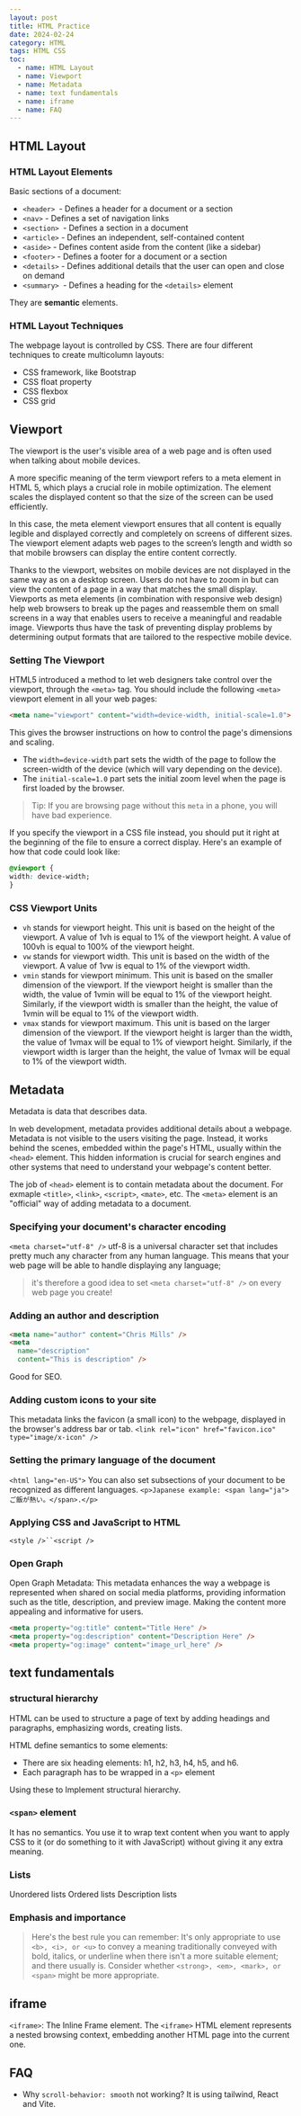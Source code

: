 ```yaml
---
layout: post
title: HTML Practice
date: 2024-02-24
category: HTML
tags: HTML CSS
toc: 
  - name: HTML Layout
  - name: Viewport
  - name: Metadata
  - name: text fundamentals
  - name: iframe
  - name: FAQ
---
```



## HTML Layout

### HTML Layout Elements
Basic sections of a document:
- `<header> `- Defines a header for a document or a section
- `<nav>` - Defines a set of navigation links
- `<section> `- Defines a section in a document
- `<article>` - Defines an independent, self-contained content
- `<aside>` - Defines content aside from the content (like a sidebar)
- `<footer>` - Defines a footer for a document or a section
- `<details>` - Defines additional details that the user can open and close on demand
- `<summary> `- Defines a heading for the `<details>` element

They are **semantic** elements.

### HTML Layout Techniques
The webpage layout is controlled by CSS.
There are four different techniques to create multicolumn layouts:
- CSS framework, like Bootstrap
- CSS float property
- CSS flexbox
- CSS grid

## Viewport

The viewport is the user's visible area of a web page and is often used when talking about mobile devices.

A more specific meaning of the term viewport refers to a meta element in HTML 5, which plays a crucial role in mobile optimization. The element scales the displayed content so that the size of the screen can be used efficiently. 

In this case, the meta element viewport ensures that all content is equally legible and displayed correctly and completely on screens of different sizes. The viewport element adapts web pages to the screen’s length and width so that mobile browsers can display the entire content correctly.

Thanks to the viewport, websites on mobile devices are not displayed in the same way as on a desktop screen. Users do not have to zoom in but can view the content of a page in a way that matches the small display. Viewports as meta elements (in combination with responsive web design) help web browsers to break up the pages and reassemble them on small screens in a way that enables users to receive a meaningful and readable image. Viewports thus have the task of preventing display problems by determining output formats that are tailored to the respective mobile device.

### Setting The Viewport
HTML5 introduced a method to let web designers take control over the viewport, through the `<meta>` tag.
You should include the following `<meta>` viewport element in all your web pages:
```html
<meta name="viewport" content="width=device-width, initial-scale=1.0">
```
This gives the browser instructions on how to control the page's dimensions and scaling.

- The `width=device-width` part sets the width of the page to follow the screen-width of the device (which will vary depending on the device).
- The `initial-scale=1.0` part sets the initial zoom level when the page is first loaded by the browser.

> Tip: If you are browsing page without this `meta` in a phone, you will have bad experience.

If you specify the viewport in a CSS file instead, you should put it right at the beginning of the file to ensure a correct display. Here's an example of how that code could look like:
```css
@viewport {
width: device-width;
}
```

### CSS Viewport Units

- `vh` stands for viewport height. This unit is based on the height of the viewport. A value of 1vh is equal to 1% of the viewport height. A value of 100vh is equal to 100% of the viewport height.
- `vw` stands for viewport width. This unit is based on the width of the viewport. A value of 1vw is equal to 1% of the viewport width.
- `vmin` stands for viewport minimum. This unit is based on the smaller dimension of the viewport. If the viewport height is smaller than the width, the value of 1vmin will be equal to 1% of the viewport height. Similarly, if the viewport width is smaller than the height, the value of 1vmin will be equal to 1% of the viewport width.
- `vmax` stands for viewport maximum. This unit is based on the larger dimension of the viewport. If the viewport height is larger than the width, the value of 1vmax will be equal to 1% of viewport height. Similarly, if the viewport width is larger than the height, the value of 1vmax will be equal to 1% of the viewport width.


## Metadata 

Metadata is data that describes data. 

In web development, metadata provides additional details about a webpage. Metadata is not visible to the users visiting the page. Instead, it works behind the scenes, embedded within the page's HTML, usually within the `<head>` element. This hidden information is crucial for search engines and other systems that need to understand your webpage's content better.

The job of `<head>` element is to contain metadata about the document. For exmaple `<title>`, `<link>`, `<script>`, `<mate>`, etc. The `<meta>` element is an "official" way of adding metadata to a document.

### Specifying your document's character encoding
`<meta charset="utf-8" />`
utf-8 is a universal character set that includes pretty much any character from any human language. This means that your web page will be able to handle displaying any language; 

> it's therefore a good idea to set `<meta charset="utf-8" />` on every web page you create! 

### Adding an author and description
```html
<meta name="author" content="Chris Mills" />
<meta
  name="description"
  content="This is description" />
```
Good for SEO.

### Adding custom icons to your site
This metadata links the favicon (a small icon) to the webpage, displayed in the browser's address bar or tab.
`<link rel="icon" href="favicon.ico" type="image/x-icon" />`

### Setting the primary language of the document
`<html lang="en-US">`
You can also set subsections of your document to be recognized as different languages.
`<p>Japanese example: <span lang="ja">ご飯が熱い。</span>.</p>`

### Applying CSS and JavaScript to HTML
`<style />``<script />`

### Open Graph 
Open Graph Metadata: This metadata enhances the way a webpage is represented when shared on social media platforms, providing information such as the title, description, and preview image. Making the content more appealing and informative for users.
```html
<meta property="og:title" content="Title Here" />
<meta property="og:description" content="Description Here" />
<meta property="og:image" content="image_url_here" />
```

## text fundamentals

### structural hierarchy
HTML can be used to structure a page of text by adding headings and paragraphs, emphasizing words, creating lists.

HTML define semantics to some elements:
- There are six heading elements: h1, h2, h3, h4, h5, and h6.
- Each paragraph has to be wrapped in a `<p>` element

Using these to Implement structural hierarchy.

### `<span>` element 
It has no semantics. You use it to wrap text content when you want to apply CSS to it (or do something to it with JavaScript) without giving it any extra meaning.

### Lists
Unordered lists
Ordered lists
Description lists

### Emphasis and importance

> Here's the best rule you can remember: 
> It's only appropriate to use `<b>, <i>, or <u>` to convey a meaning traditionally conveyed with bold, italics, or underline when there isn't a more suitable element; and there usually is. Consider whether `<strong>, <em>, <mark>, or <span>` might be more appropriate.

## iframe
`<iframe>`: The Inline Frame element.
The `<iframe>` HTML element represents a nested browsing context, embedding another HTML page into the current one.


## FAQ 

- Why `scroll-behavior: smooth` not working? It is using tailwind, React and Vite.

